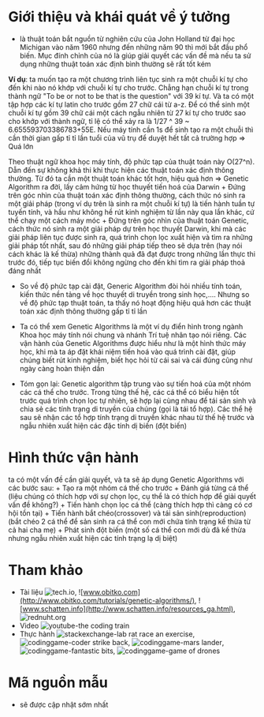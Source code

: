 # Giới thiệu và khái quát về ý tưởng
 - là thuật toán bắt nguồn từ nghiên cứu của John Holland từ đại học Michigan vào năm 1960 nhưng đến những năm 90 thì mới bắt đầu phổ biến. Mục đính chỉnh của nó là giúp giải quyết các vấn đề mà nếu ta sử dụng những thuật toán xác định bình thường sẽ rất tốt kém

**Ví dụ**:   ta muốn tạo ra một chương trình liên tục sinh ra một chuỗi kí tự cho đến khi nào nó khớp với chuỗi kí tự cho trước. Chẳng hạn chuỗi kí tự trong thành ngữ "To be or not to be that is the question" với 39 kí tự. Và ta có một tập hợp các kí tự latin cho trước gồm 27 chữ cái từ a-z. Để có thể sinh một chuỗi kí tự gồm 39 chữ cái một cách ngẫu nhiên từ 27 kí tự cho trước sao cho khớp với thành ngữ, tỉ lệ có thể xảy ra là 1/27 ^ 39 ~ 6.655593703386783+55E. Nếu máy tính cần 1s để sinh tạo ra một chuỗi thì cần thời gian gấp tỉ tỉ lần tuổi của vũ trụ để duyệt hết tất cả trường hợp => Quá lớn

Theo thuật ngữ khoa học máy tính, độ phức tạp của thuật toán này O(27^n). Dẫn đến sự không khả thi khi thực hiện các thuật toán xác định thông thường. Từ đó ta cần một thuật toán khác tốt hơn, hiệu quả hơn  => Genetic Algorithm ra đời, lấy cảm hứng từ học thuyết tiến hoá của Darwin
    + Đứng trên góc nhìn của thuật toán xác định thông thường, cách thức nó sinh ra một giải pháp (trong ví dụ trên là sinh ra một chuỗi kí tự) là tiến hành tuần tự tuyến tính, và hầu như không hề rút kinh nghiệm từ lần này  qua lần khác, cứ thể chạy một cách máy móc
    + Đứng trên góc nhìn của thuật toán Genetic, cách thức nó sinh  ra một giải pháp dự trên học thuyết Darwin, khi mà các giải pháp liên tục được sinh ra, quá trình chọn lọc xuất hiện và tìm ra những giải pháp tốt nhất, sau đó những giải pháp tiếp theo sẽ dựa trên (hay nói cách khác là kế thừa) những thành quả đã đạt được trong những lần thực thi trước đó, tiếp tục biến đổi không ngừng cho đến khi tìm ra giải pháp thoả đáng nhất

 - So về độ phức tạp cài đặt, Generic Algorithm đòi hỏi nhiều tính toán, kiến thức nền tảng về học thuyết di truyền trong sinh học,.... Nhưng so về độ phức tạp thuật toán, ta thấy nó hoạt động hiệu quả hơn các thuật toán xác định thông thường gấp tỉ tỉ lần

 - Ta có thể xem Genetic Algorithms là một ví dụ điển hình trong ngành Khoa học máy tính nói chung và nhánh Trí tuệ nhân tạo nói riêng. Các vận hành của Genetic Algorithms được hiểu như là một hình thức máy học, khi mà ta áp đặt khái niệm tiến hoá vào quá trình cài đặt, giúp chúng biết rút kinh nghiệm, biết học hỏi từ cái sai và cái đúng cũng như ngày càng hoàn thiện dần


 - Tóm gọn lại: Genetic algorithm tập trung vào sự tiến hoá của một nhóm các cá thể cho trước. Trong từng thế hệ,  các cá thể có biểu hiện tốt trước quá trình chọn lọc tự nhiên, sẽ hợp lại cùng nhau để tái sản sinh và chia sẻ các tính trạng di truyền của chúng (gọi là tái tổ hợp). Các thể hệ sau sẽ nhận các tổ hợp tính trạng di truyền khác nhau từ thế hệ trước và ngẫu nhiên xuất hiện các đặc tính dị biến (đột biến)

# Hình thức vận hành
ta có một vấn đề cần giải quyết, và ta sẽ áp dụng Genetic Algorithms với các bước sau:
        + Tạo ra một nhóm cá thế cho trước
        + Đánh giá từng cá thể (liệu chúng có thích hợp với sự chọn lọc, cụ thể là có thích hợp để giải quyết vấn đề không?)
        + Tiến hành chọn lọc cá thể (càng thích hợp thì càng có cơ hội tồn tại)
        + Tiến hành bắt chéo(crossover) và tái sản sinh(reproduction)   (bắt chéo 2 cá thể để sản sinh ra cá thể con mới chứa tính trạng kế thừa từ cả hai cha mẹ)
        + Phát sinh đột biến (một số cá thể con mới dù đã kế thừa nhưng ngẫu nhiên xuất hiện các tính trạng lạ dị biệt)

# Tham khảo
 -  Tài liệu
        ![tech.io](https://tech.io/playgrounds/334/genetic-algorithms/history), 
        ![www.obitko.com](http://www.obitko.com/tutorials/genetic-algorithms/), 
        ![www.schatten.info](http://www.schatten.info/resources_ga.html), 
        ![rednuht.org](http://rednuht.org/genetic_cars_2/)
 -  Video
        ![youtube-the coding train](https://www.youtube.com/watch?v=9zfeTw-uFCw&list=PLRqwX-V7Uu6bJM3VgzjNV5YxVxUwzALHV)
 - Thực hành
        ![stackexchange-lab rat race an exercise](https://codegolf.stackexchange.com/questions/44707/lab-rat-race-an-exercise-in-genetic-algorithms), 
        ![codinggame-coder strike back](https://www.codingame.com/multiplayer/bot-programming/coders-strike-back), 
        ![codinggame-mars lander](https://www.codingame.com/training/easy/mars-lander-episode-1), 
        ![codinggame-fantastic bits](https://www.codingame.com/multiplayer/bot-programming/fantastic-bits), 
        ![codinggame-game of drones](https://www.codingame.com/multiplayer/bot-programming/game-of-drones)


# Mã nguồn mẫu
 - sẽ được cập nhật sớm nhất

